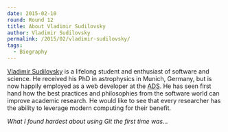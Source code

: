 ```yaml
---
date: 2015-02-10
round: Round 12
title: About Vladimir Sudilovsky
author: Vladimir Sudilovsky
permalink: /2015/02/vladimir-sudilovsky/
tags:
  - Biography
---
```

[Vladimir Sudilovsky](http://www.vsudilovsky.com) is a lifelong student and enthusiast of software and science. He received his PhD in astrophysics in Munich, Germany, but is now happily employed as a web developer at the [ADS](http://ui.adslabs.org). He has seen first hand how the best practices and philosophies from the software world can improve academic research. He would like to see that every researcher has the ability to leverage modern computing for their benefit.

*What I found hardest about using Git the first time was...*
